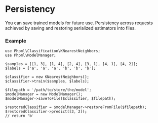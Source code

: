 # Persistency

You can save trained models for future use. Persistency across requests achieved by saving and restoring serialized estimators into files.

### Example

```
use Phpml\Classification\KNearestNeighbors;
use Phpml\ModelManager;

$samples = [[1, 3], [1, 4], [2, 4], [3, 1], [4, 1], [4, 2]];
$labels = ['a', 'a', 'a', 'b', 'b', 'b'];

$classifier = new KNearestNeighbors();
$classifier->train($samples, $labels);

$filepath = '/path/to/store/the/model';
$modelManager = new ModelManager();
$modelManager->saveToFile($classifier, $filepath);

$restoredClassifier = $modelManager->restoreFromFile($filepath);
$restoredClassifier->predict([3, 2]);
// return 'b'
```
